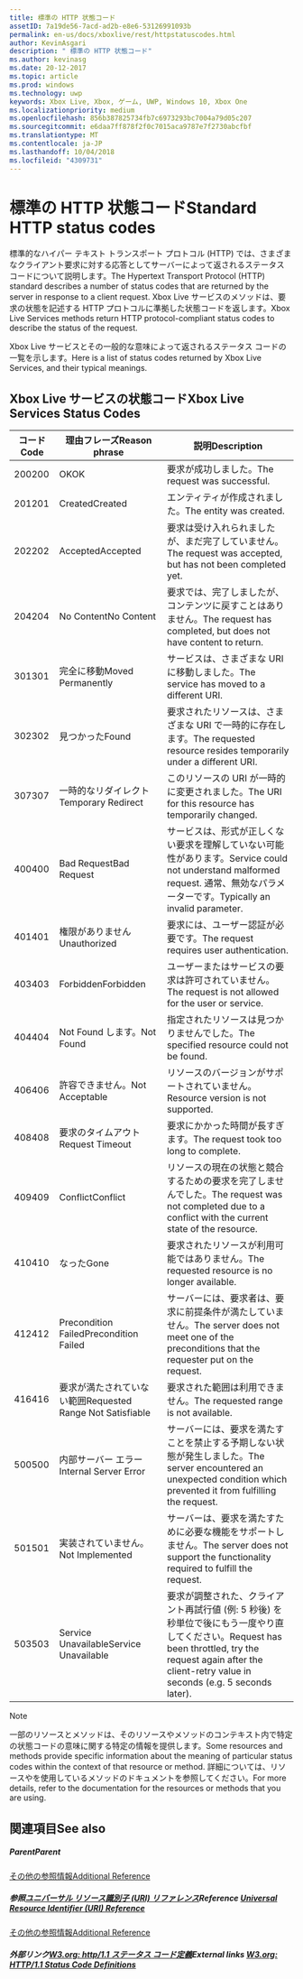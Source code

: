 ```yaml
---
title: 標準の HTTP 状態コード
assetID: 7a19de56-7acd-ad2b-e8e6-53126991093b
permalink: en-us/docs/xboxlive/rest/httpstatuscodes.html
author: KevinAsgari
description: " 標準の HTTP 状態コード"
ms.author: kevinasg
ms.date: 20-12-2017
ms.topic: article
ms.prod: windows
ms.technology: uwp
keywords: Xbox Live, Xbox, ゲーム, UWP, Windows 10, Xbox One
ms.localizationpriority: medium
ms.openlocfilehash: 856b387825734fb7c6973293bc7004a79d05c207
ms.sourcegitcommit: e6daa7ff878f2f0c7015aca9787e7f2730abcfbf
ms.translationtype: MT
ms.contentlocale: ja-JP
ms.lasthandoff: 10/04/2018
ms.locfileid: "4309731"
---
```

# <a name="standard-http-status-codes"></a><span data-ttu-id="c2b33-104">標準の HTTP 状態コード</span><span class="sxs-lookup"><span data-stu-id="c2b33-104">Standard HTTP status codes</span></span>
 
<span data-ttu-id="c2b33-105">標準的なハイパー テキスト トランスポート プロトコル (HTTP) では、さまざまなクライアント要求に対する応答としてサーバーによって返されるステータス コードについて説明します。</span><span class="sxs-lookup"><span data-stu-id="c2b33-105">The Hypertext Transport Protocol (HTTP) standard describes a number of status codes that are returned by the server in response to a client request.</span></span> <span data-ttu-id="c2b33-106">Xbox Live サービスのメソッドは、要求の状態を記述する HTTP プロトコルに準拠した状態コードを返します。</span><span class="sxs-lookup"><span data-stu-id="c2b33-106">Xbox Live Services methods return HTTP protocol-compliant status codes to describe the status of the request.</span></span>
 
<span data-ttu-id="c2b33-107">Xbox Live サービスとその一般的な意味によって返されるステータス コードの一覧を示します。</span><span class="sxs-lookup"><span data-stu-id="c2b33-107">Here is a list of status codes returned by Xbox Live Services, and their typical meanings.</span></span>
 
<a id="ID4EAB"></a>

 
## <a name="xbox-live-services-status-codes"></a><span data-ttu-id="c2b33-108">Xbox Live サービスの状態コード</span><span class="sxs-lookup"><span data-stu-id="c2b33-108">Xbox Live Services Status Codes</span></span>
 
| <span data-ttu-id="c2b33-109">コード</span><span class="sxs-lookup"><span data-stu-id="c2b33-109">Code</span></span>| <span data-ttu-id="c2b33-110">理由フレーズ</span><span class="sxs-lookup"><span data-stu-id="c2b33-110">Reason phrase</span></span>| <span data-ttu-id="c2b33-111">説明</span><span class="sxs-lookup"><span data-stu-id="c2b33-111">Description</span></span>| 
| --- | --- | --- | 
| <span data-ttu-id="c2b33-112">200</span><span class="sxs-lookup"><span data-stu-id="c2b33-112">200</span></span>| <span data-ttu-id="c2b33-113">OK</span><span class="sxs-lookup"><span data-stu-id="c2b33-113">OK</span></span>| <span data-ttu-id="c2b33-114">要求が成功しました。</span><span class="sxs-lookup"><span data-stu-id="c2b33-114">The request was successful.</span></span>| 
| <span data-ttu-id="c2b33-115">201</span><span class="sxs-lookup"><span data-stu-id="c2b33-115">201</span></span>| <span data-ttu-id="c2b33-116">Created</span><span class="sxs-lookup"><span data-stu-id="c2b33-116">Created</span></span>| <span data-ttu-id="c2b33-117">エンティティが作成されました。</span><span class="sxs-lookup"><span data-stu-id="c2b33-117">The entity was created.</span></span>| 
| <span data-ttu-id="c2b33-118">202</span><span class="sxs-lookup"><span data-stu-id="c2b33-118">202</span></span>| <span data-ttu-id="c2b33-119">Accepted</span><span class="sxs-lookup"><span data-stu-id="c2b33-119">Accepted</span></span>| <span data-ttu-id="c2b33-120">要求は受け入れられましたが、まだ完了していません。</span><span class="sxs-lookup"><span data-stu-id="c2b33-120">The request was accepted, but has not been completed yet.</span></span>| 
| <span data-ttu-id="c2b33-121">204</span><span class="sxs-lookup"><span data-stu-id="c2b33-121">204</span></span>| <span data-ttu-id="c2b33-122">No Content</span><span class="sxs-lookup"><span data-stu-id="c2b33-122">No Content</span></span>| <span data-ttu-id="c2b33-123">要求では、完了しましたが、コンテンツに戻すことはありません。</span><span class="sxs-lookup"><span data-stu-id="c2b33-123">The request has completed, but does not have content to return.</span></span>| 
| <span data-ttu-id="c2b33-124">301</span><span class="sxs-lookup"><span data-stu-id="c2b33-124">301</span></span>| <span data-ttu-id="c2b33-125">完全に移動</span><span class="sxs-lookup"><span data-stu-id="c2b33-125">Moved Permanently</span></span>| <span data-ttu-id="c2b33-126">サービスは、さまざまな URI に移動しました。</span><span class="sxs-lookup"><span data-stu-id="c2b33-126">The service has moved to a different URI.</span></span>| 
| <span data-ttu-id="c2b33-127">302</span><span class="sxs-lookup"><span data-stu-id="c2b33-127">302</span></span>| <span data-ttu-id="c2b33-128">見つかった</span><span class="sxs-lookup"><span data-stu-id="c2b33-128">Found</span></span>| <span data-ttu-id="c2b33-129">要求されたリソースは、さまざまな URI で一時的に存在します。</span><span class="sxs-lookup"><span data-stu-id="c2b33-129">The requested resource resides temporarily under a different URI.</span></span>| 
| <span data-ttu-id="c2b33-130">307</span><span class="sxs-lookup"><span data-stu-id="c2b33-130">307</span></span>| <span data-ttu-id="c2b33-131">一時的なリダイレクト</span><span class="sxs-lookup"><span data-stu-id="c2b33-131">Temporary Redirect</span></span>| <span data-ttu-id="c2b33-132">このリソースの URI が一時的に変更されました。</span><span class="sxs-lookup"><span data-stu-id="c2b33-132">The URI for this resource has temporarily changed.</span></span>| 
| <span data-ttu-id="c2b33-133">400</span><span class="sxs-lookup"><span data-stu-id="c2b33-133">400</span></span>| <span data-ttu-id="c2b33-134">Bad Request</span><span class="sxs-lookup"><span data-stu-id="c2b33-134">Bad Request</span></span>| <span data-ttu-id="c2b33-135">サービスは、形式が正しくない要求を理解していない可能性があります。</span><span class="sxs-lookup"><span data-stu-id="c2b33-135">Service could not understand malformed request.</span></span> <span data-ttu-id="c2b33-136">通常、無効なパラメーターです。</span><span class="sxs-lookup"><span data-stu-id="c2b33-136">Typically an invalid parameter.</span></span>| 
| <span data-ttu-id="c2b33-137">401</span><span class="sxs-lookup"><span data-stu-id="c2b33-137">401</span></span>| <span data-ttu-id="c2b33-138">権限がありません</span><span class="sxs-lookup"><span data-stu-id="c2b33-138">Unauthorized</span></span>| <span data-ttu-id="c2b33-139">要求には、ユーザー認証が必要です。</span><span class="sxs-lookup"><span data-stu-id="c2b33-139">The request requires user authentication.</span></span>| 
| <span data-ttu-id="c2b33-140">403</span><span class="sxs-lookup"><span data-stu-id="c2b33-140">403</span></span>| <span data-ttu-id="c2b33-141">Forbidden</span><span class="sxs-lookup"><span data-stu-id="c2b33-141">Forbidden</span></span>| <span data-ttu-id="c2b33-142">ユーザーまたはサービスの要求は許可されていません。</span><span class="sxs-lookup"><span data-stu-id="c2b33-142">The request is not allowed for the user or service.</span></span>| 
| <span data-ttu-id="c2b33-143">404</span><span class="sxs-lookup"><span data-stu-id="c2b33-143">404</span></span>| <span data-ttu-id="c2b33-144">Not Found します。</span><span class="sxs-lookup"><span data-stu-id="c2b33-144">Not Found</span></span>| <span data-ttu-id="c2b33-145">指定されたリソースは見つかりませんでした。</span><span class="sxs-lookup"><span data-stu-id="c2b33-145">The specified resource could not be found.</span></span>| 
| <span data-ttu-id="c2b33-146">406</span><span class="sxs-lookup"><span data-stu-id="c2b33-146">406</span></span>| <span data-ttu-id="c2b33-147">許容できません。</span><span class="sxs-lookup"><span data-stu-id="c2b33-147">Not Acceptable</span></span>| <span data-ttu-id="c2b33-148">リソースのバージョンがサポートされていません。</span><span class="sxs-lookup"><span data-stu-id="c2b33-148">Resource version is not supported.</span></span>| 
| <span data-ttu-id="c2b33-149">408</span><span class="sxs-lookup"><span data-stu-id="c2b33-149">408</span></span>| <span data-ttu-id="c2b33-150">要求のタイムアウト</span><span class="sxs-lookup"><span data-stu-id="c2b33-150">Request Timeout</span></span>| <span data-ttu-id="c2b33-151">要求にかかった時間が長すぎます。</span><span class="sxs-lookup"><span data-stu-id="c2b33-151">The request took too long to complete.</span></span>| 
| <span data-ttu-id="c2b33-152">409</span><span class="sxs-lookup"><span data-stu-id="c2b33-152">409</span></span>| <span data-ttu-id="c2b33-153">Conflict</span><span class="sxs-lookup"><span data-stu-id="c2b33-153">Conflict</span></span>| <span data-ttu-id="c2b33-154">リソースの現在の状態と競合するための要求を完了しませんでした。</span><span class="sxs-lookup"><span data-stu-id="c2b33-154">The request was not completed due to a conflict with the current state of the resource.</span></span>| 
| <span data-ttu-id="c2b33-155">410</span><span class="sxs-lookup"><span data-stu-id="c2b33-155">410</span></span>| <span data-ttu-id="c2b33-156">なった</span><span class="sxs-lookup"><span data-stu-id="c2b33-156">Gone</span></span>| <span data-ttu-id="c2b33-157">要求されたリソースが利用可能ではありません。</span><span class="sxs-lookup"><span data-stu-id="c2b33-157">The requested resource is no longer available.</span></span>| 
| <span data-ttu-id="c2b33-158">412</span><span class="sxs-lookup"><span data-stu-id="c2b33-158">412</span></span>| <span data-ttu-id="c2b33-159">Precondition Failed</span><span class="sxs-lookup"><span data-stu-id="c2b33-159">Precondition Failed</span></span>| <span data-ttu-id="c2b33-160">サーバーには、要求者は、要求に前提条件が満たしていません。</span><span class="sxs-lookup"><span data-stu-id="c2b33-160">The server does not meet one of the preconditions that the requester put on the request.</span></span>| 
| <span data-ttu-id="c2b33-161">416</span><span class="sxs-lookup"><span data-stu-id="c2b33-161">416</span></span>| <span data-ttu-id="c2b33-162">要求が満たされていない範囲</span><span class="sxs-lookup"><span data-stu-id="c2b33-162">Requested Range Not Satisfiable</span></span>| <span data-ttu-id="c2b33-163">要求された範囲は利用できません。</span><span class="sxs-lookup"><span data-stu-id="c2b33-163">The requested range is not available.</span></span>| 
| <span data-ttu-id="c2b33-164">500</span><span class="sxs-lookup"><span data-stu-id="c2b33-164">500</span></span>| <span data-ttu-id="c2b33-165">内部サーバー エラー</span><span class="sxs-lookup"><span data-stu-id="c2b33-165">Internal Server Error</span></span>| <span data-ttu-id="c2b33-166">サーバーには、要求を満たすことを禁止する予期しない状態が発生しました。</span><span class="sxs-lookup"><span data-stu-id="c2b33-166">The server encountered an unexpected condition which prevented it from fulfilling the request.</span></span>| 
| <span data-ttu-id="c2b33-167">501</span><span class="sxs-lookup"><span data-stu-id="c2b33-167">501</span></span>| <span data-ttu-id="c2b33-168">実装されていません。</span><span class="sxs-lookup"><span data-stu-id="c2b33-168">Not Implemented</span></span>| <span data-ttu-id="c2b33-169">サーバーは、要求を満たすために必要な機能をサポートしません。</span><span class="sxs-lookup"><span data-stu-id="c2b33-169">The server does not support the functionality required to fulfill the request.</span></span>| 
| <span data-ttu-id="c2b33-170">503</span><span class="sxs-lookup"><span data-stu-id="c2b33-170">503</span></span>| <span data-ttu-id="c2b33-171">Service Unavailable</span><span class="sxs-lookup"><span data-stu-id="c2b33-171">Service Unavailable</span></span>| <span data-ttu-id="c2b33-172">要求が調整された、クライアント再試行値 (例: 5 秒後) を秒単位で後にもう一度やり直してください。</span><span class="sxs-lookup"><span data-stu-id="c2b33-172">Request has been throttled, try the request again after the client-retry value in seconds (e.g. 5 seconds later).</span></span>| 
 

> [!NOTE] 
> <span data-ttu-id="c2b33-173">一部のリソースとメソッドは、そのリソースやメソッドのコンテキスト内で特定の状態コードの意味に関する特定の情報を提供します。</span><span class="sxs-lookup"><span data-stu-id="c2b33-173">Some resources and methods provide specific information about the meaning of particular status codes within the context of that resource or method.</span></span> <span data-ttu-id="c2b33-174">詳細については、リソースやを使用しているメソッドのドキュメントを参照してください。</span><span class="sxs-lookup"><span data-stu-id="c2b33-174">For more details, refer to the documentation for the resources or methods that you are using.</span></span> 

  
<a id="ID4E3BAC"></a>

 
## <a name="see-also"></a><span data-ttu-id="c2b33-175">関連項目</span><span class="sxs-lookup"><span data-stu-id="c2b33-175">See also</span></span>
 
<a id="ID4E5BAC"></a>

 
##### <a name="parent"></a><span data-ttu-id="c2b33-176">Parent</span><span class="sxs-lookup"><span data-stu-id="c2b33-176">Parent</span></span>  

[<span data-ttu-id="c2b33-177">その他の参照情報</span><span class="sxs-lookup"><span data-stu-id="c2b33-177">Additional Reference</span></span>](atoc-xboxlivews-reference-additional.md)

  
<a id="ID4EKCAC"></a>

 
##### <a name="reference--universal-resource-identifier-uri-referenceuriatoc-xboxlivews-reference-urismd"></a><span data-ttu-id="c2b33-178">参照[ユニバーサル リソース識別子 (URI) リファレンス](../uri/atoc-xboxlivews-reference-uris.md)</span><span class="sxs-lookup"><span data-stu-id="c2b33-178">Reference  [Universal Resource Identifier (URI) Reference](../uri/atoc-xboxlivews-reference-uris.md)</span></span>

 [<span data-ttu-id="c2b33-179">その他の参照情報</span><span class="sxs-lookup"><span data-stu-id="c2b33-179">Additional Reference</span></span>](atoc-xboxlivews-reference-additional.md)

  
<a id="ID4EZCAC"></a>

 
##### <a name="external-links--w3org-http11-status-code-definitionshttpwwww3orgprotocolsrfc2616rfc2616-sec10htmlsec10"></a><span data-ttu-id="c2b33-180">外部リンク[W3.org: http/1.1 ステータス コード定義](http://www.w3.org/Protocols/rfc2616/rfc2616-sec10.html#sec10)</span><span class="sxs-lookup"><span data-stu-id="c2b33-180">External links  [W3.org: HTTP/1.1 Status Code Definitions](http://www.w3.org/Protocols/rfc2616/rfc2616-sec10.html#sec10)</span></span>

   